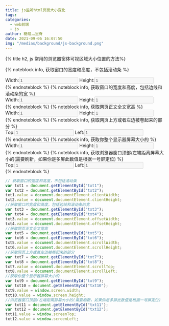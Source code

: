 ```yaml
---
title: js监听html页面大小变化
tags:
categories:
  - web前端
  - js
author: 糖醋灬里脊
date: 2021-09-06 16:07:50
img: "/medias/background/js-background.png"
---
```


{% title h2, js 常用的浏览器窗体可视区域大小位置的方法%}

{% noteblock info, 获取窗口的宽度和高度，不包括滚动条 %}

<div>
    Width:<input type="text" id="txt1" disabled="disabled" value="1"/>
    Height:<input type="text" id="txt2" disabled="disabled" value="1"/>
</div>
{% endnoteblock %}
{% noteblock info, 获取窗口的宽度和高度，包括边线和滚动条的宽 %}
<div>
    Width:<input type="text" id="txt3" disabled="disabled" value="1"/>
    Height:<input type="text" id="txt4" disabled="disabled" value="1"/>
</div>
{% endnoteblock %}
{% noteblock info, 获取网页正文全文宽高 %}
<div>
    Width:<input type="text" id="txt5" disabled="disabled" value="1"/>
    Height:<input type="text" id="txt6" disabled="disabled" value="1"/>
</div>
{% endnoteblock %}
{% noteblock info, 获取网页上方或者左边被卷起来的部分 %}
<div>
    Top:<input type="text" id="txt7" disabled="disabled" value="1"/>
    Left:<input type="text" id="txt8" disabled="disabled" value="1"/>
</div>
{% endnoteblock %}
{% noteblock info, 获取你整个显示器屏幕大小的 %}
<div>
    Width:<input type="text" id="txt9" disabled="disabled" value="1"/>
    Height:<input type="text" id="txt10" disabled="disabled" value="1"/>
</div>
{% endnoteblock %}
{% noteblock info, 获取浏览器窗口顶部/左端距离屏幕大小的(需要刷新，如果你是多屏此数值是根据一号屏定位) %}
<div>
    Top:<input type="text" id="txt11" disabled="disabled" value="1"/>
    Left:<input type="text" id="txt12" disabled="disabled" value="1"/>
</div>
{% endnoteblock %}

<script>
    // 定义事件侦听器函数
      function watchWindowSize() {
        // 获取窗口的宽度和高度，不包括滚动条
        var txt1=document.getElementById("txt1")
        var txt2=document.getElementById("txt2")
        txt1.value = document.documentElement.clientWidth;
        txt2.value = document.documentElement.clientHeight;
        //获取窗口的宽度和高度，包括边线和滚动条的宽
        var txt3=document.getElementById("txt3")
        var txt4=document.getElementById("txt4")
        txt3.value = document.documentElement.offsetWidth;
        txt4.value = document.documentElement.offsetHeight;
        //获取网页正文全文宽高
        var txt5=document.getElementById("txt5")
        var txt6=document.getElementById("txt6")
        txt5.value = document.documentElement.scrollWidth;
        txt6.value = document.documentElement.scrollHeight;
        //获取网页上方或者左边被卷起来的部分
        var txt7=document.getElementById("txt7")
        var txt8=document.getElementById("txt8")
        txt7.value = document.documentElement.scrollTop;
        txt8.value = document.documentElement.scrollLeft;
        //获取你整个显示器屏幕大小的
        var txt9=document.getElementById("txt9")
        var txt10=document.getElementById("txt10")
        txt9.value = window.screen.width;
        txt10.value = window.screen.height;
        //浏览器窗口顶部/左端距离屏幕大小的(需要刷新，如果你是多屏此数值是根据一号屏定位)
        var txt11=document.getElementById("txt11")
        var txt12=document.getElementById("txt12")
        txt11.value = window.screenTop;
        txt12.value = window.screenLeft;

      }
      // 将事件侦听器函数附加到窗口的resize事件
      window.addEventListener("resize", watchWindowSize);
      // 第一次调用该函数
      watchWindowSize();
</script>

```js
// 获取窗口的宽度和高度，不包括滚动条
var txt1 = document.getElementById("txt1");
var txt2 = document.getElementById("txt2");
txt1.value = document.documentElement.clientWidth;
txt2.value = document.documentElement.clientHeight;
//获取窗口的宽度和高度，包括边线和滚动条的宽
var txt3 = document.getElementById("txt3");
var txt4 = document.getElementById("txt4");
txt3.value = document.documentElement.offsetWidth;
txt4.value = document.documentElement.offsetHeight;
//获取网页正文全文宽高
var txt5 = document.getElementById("txt5");
var txt6 = document.getElementById("txt6");
txt5.value = document.documentElement.scrollWidth;
txt6.value = document.documentElement.scrollHeight;
//获取网页上方或者左边被卷起来的部分
var txt7 = document.getElementById("txt7");
var txt8 = document.getElementById("txt8");
txt7.value = document.documentElement.scrollTop;
txt8.value = document.documentElement.scrollLeft;
//获取你整个显示器屏幕大小的
var txt9 = document.getElementById("txt9");
var txt10 = document.getElementById("txt10");
txt9.value = window.screen.width;
txt10.value = window.screen.height;
//浏览器窗口顶部/左端距离屏幕大小的(需要刷新，如果你是多屏此数值是根据一号屏定位)
var txt11 = document.getElementById("txt11");
var txt12 = document.getElementById("txt12");
txt11.value = window.screenTop;
txt12.value = window.screenLeft;
```
